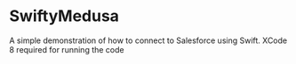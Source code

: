 # SwiftyMedusa
A simple demonstration of how to connect to Salesforce using Swift. XCode 8 required for running the code
